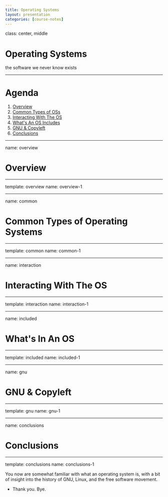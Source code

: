 ```yaml
---
title: Operating Systems
layout: presentation
categories: [course-notes]
---
```


class: center, middle

# Operating Systems

the software we never know exists

---

# Agenda

1. [Overview](#overview)
1. [Common Types of OSs](#common)
1. [Interacting With The OS](#interaction)
1. [What's An OS Includes](#included)
1. [GNU & Copyleft](#gnu)
1. [Conclusions](#conclusions)

---

name: overview

# Overview

---

template: overview
name: overview-1

---

name: common

# Common Types of Operating Systems

---

template: common
name: common-1

---

name: interaction

# Interacting With The OS

---

template: interaction
name: interaction-1

---

name: included

# What's In An OS

---

template: included
name: included-1

---

name: gnu

# GNU & Copyleft

---

template: gnu
name: gnu-1

---

name: conclusions

# Conclusions

---

template: conclusions
name: conclusions-1

You now are somewhat familiar with what an operating system is, with a bit of insight into the history of GNU, Linux, and the free software movement.

- Thank you. Bye.
